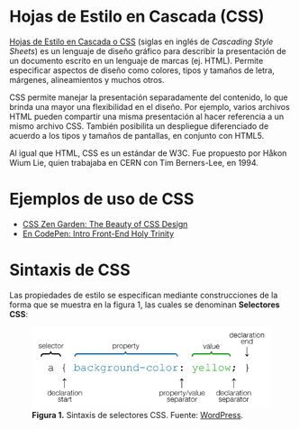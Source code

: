 # Hojas de Estilo en Cascada (CSS)
[Hojas de Estilo en Cascada o CSS](https://www.w3.org/TR/CSS/#css) (siglas en inglés de *Cascading Style Sheets*) es un lenguaje de diseño gráfico para describir la presentación de un documento escrito en un lenguaje de marcas (ej. HTML). Permite especificar aspectos de diseño como colores, tipos y tamaños de letra, márgenes, alineamientos y muchos otros.

CSS permite manejar la presentación separadamente del contenido, lo que brinda una mayor una flexibilidad en el diseño. Por ejemplo, varios archivos HTML pueden compartir una misma presentación al hacer referencia a un mismo archivo CSS. También posibilita un despliegue diferenciado de acuerdo a los tipos y tamaños de pantallas, en conjunto con HTML5.

Al igual que HTML, CSS es un estándar de W3C. Fue propuesto por Håkon Wium Lie, quien trabajaba en CERN con Tim Berners-Lee, en 1994.

# Ejemplos de uso de CSS
- [CSS Zen Garden: The Beauty of CSS Design](http://www.csszengarden.com/)
- [En CodePen: Intro Front-End Holy Trinity](https://codepen.io/mongeauc/pen/gPVoXd)

# Sintaxis de CSS
Las propiedades de estilo se especifican mediante construcciones de la forma que se muestra en la figura 1, las cuales se denominan **Selectores CSS**:

<figure>
  <img src="img/sintaxiscss.png" alt="Selector CSS">
  <figcaption>
    <strong>Figura 1.</strong> Sintaxis de selectores CSS. Fuente: <a href="http://en-support.files.wordpress.com/2011/09/css-selectors-lrg.png">WordPress</a>.
  </figcaption>
</figure>
